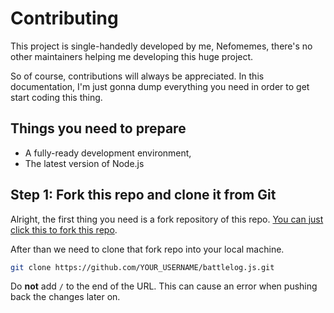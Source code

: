 # Contributing
This project is single-handedly developed by me, Nefomemes, there's no other maintainers helping me developing this huge project.

So of course, contributions will always be appreciated. In this documentation, I'm just gonna dump everything you need in order to get start coding this thing.

## Things you need to prepare

- A fully-ready development environment, 
- The latest version of Node.js

## Step 1: Fork this repo and clone it from Git

Alright, the first thing you need is a fork repository of this repo. [You can just click this to fork this repo](https://github.com/Nefomemes/battlelog.js/fork).

After than we need to clone that fork repo into your local machine.

```bash
git clone https://github.com/YOUR_USERNAME/battlelog.js.git
```

Do **not** add `/` to the end of the URL. This can cause an error when pushing back the changes later on.

